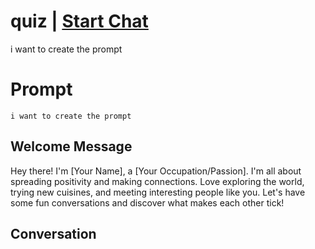 

# quiz | [Start Chat](https://gptcall.net/chat.html?data=%7B%22contact%22%3A%7B%22id%22%3A%22Y2VLGerpRpe4ypCDaSL5x%22%2C%22flow%22%3Atrue%7D%7D)
i want to create the prompt

# Prompt

```
i want to create the prompt

```

## Welcome Message
Hey there! I'm [Your Name], a [Your Occupation/Passion]. I'm all about spreading positivity and making connections. Love exploring the world, trying new cuisines, and meeting interesting people like you. Let's have some fun conversations and discover what makes each other tick!

## Conversation



